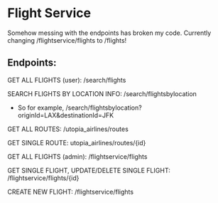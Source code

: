 
# Flight Service

Somehow messing with the endpoints has broken my code. Currently changing /flightservice/flights to /flights!

## Endpoints:

GET ALL FLIGHTS (user): /search/flights

SEARCH FLIGHTS BY LOCATION INFO: /search/flightsbylocation
- So for example, /search/flightsbylocation?originId=LAX&destinationId=JFK

GET ALL ROUTES: /utopia_airlines/routes

GET SINGLE ROUTE: utopia_airlines/routes/{id}

GET ALL FLIGHTS (admin): /flightservice/flights

GET SINGLE FLIGHT, UPDATE/DELETE SINGLE FLIGHT: /flightservice/flights/{id}

CREATE NEW FLIGHT: /flightservice/flights
